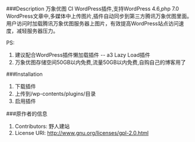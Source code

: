 ###Description
万象优图 CI WordPress插件,支持WordPress 4.6,php 7.0
WordPress文章中,多媒体中上传图片,插件自动同步到第三方腾讯万象优图里面。
用户访问时加载腾讯万象优图服务器上图片，有效提高WordPress站点访问速度，减轻服务器压力。

PS:
1. 建议配合WordPress插件懒加载插件 -- a3 Lazy Load插件
2. 万象优图存储空间50GB以内免费,流量50GB以内免费,自购自己的博客用了

###Installation
1. 下载插件
2. 上传到/wp-contents/plugins/目录
3. 启用插件

###原作者的信息
1. Contributors: 野人建站
2. License URI: http://www.gnu.org/licenses/gpl-2.0.html